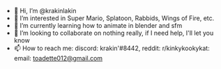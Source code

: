 - 👋 Hi, I’m @krakinlakin
- 👀 I’m interested in Super Mario, Splatoon, Rabbids, Wings of Fire, etc.
- 🌱 I’m currently learning how to animate in blender and sfm
- 💞️ I’m looking to collaborate on nothing really, if I need help, I'll let you know
- 📫 How to reach me: discord: krakin'#8442, reddit: r/kinkykookykat: email: toadette012@gmail.com

<!---
krakinlakin/krakinlakin is a ✨ special ✨ repository because its `README.md` (this file) appears on your GitHub profile.
You can click the Preview link to take a look at your changes.
--->
